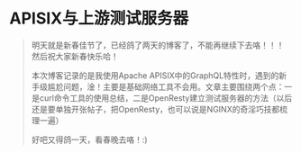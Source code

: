 # APISIX与上游测试服务器

> 明天就是新春佳节了，已经鸽了两天的博客了，不能再继续下去咯！！！
> 然后祝大家新春快乐哈！
>
> 本次博客记录的是我使用Apache APISIX中的GraphQL特性时，遇到的新手级尴尬问题，淦！主要是基础网络工具不会用。文章主要围绕两个点：一是curl命令工具的使用总结，二是OpenResty建立测试服务器的方法（以后还是要单独开张帖子，把OpenResty，也可以说是NGINX的奇淫巧技都梳理一遍）
>
> 好吧又得鸽一天，看春晚去咯！:)